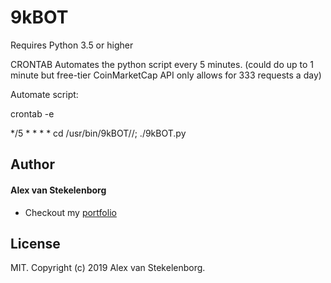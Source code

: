 # 9kBOT
Requires Python 3.5 or higher
 
CRONTAB
Automates the python script every 5 minutes. (could do up to 1 minute but free-tier CoinMarketCap API only allows for 333 requests a day)

Automate script:

crontab -e

*/5 * * * * cd /usr/bin/9kBOT//; ./9kBOT.py


## Author

#### Alex van Stekelenborg

- Checkout my <a href="https://vanstek.dev/" title="Full-Stack Web Developer, UI/UX Javascript Specialist" target="_blank">portfolio</a>

## License

MIT. Copyright (c) 2019 Alex van Stekelenborg.
